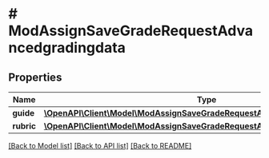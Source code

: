 # # ModAssignSaveGradeRequestAdvancedgradingdata

## Properties

Name | Type | Description | Notes
------------ | ------------- | ------------- | -------------
**guide** | [**\OpenAPI\Client\Model\ModAssignSaveGradeRequestAdvancedgradingdataGuide**](ModAssignSaveGradeRequestAdvancedgradingdataGuide.md) |  | [optional]
**rubric** | [**\OpenAPI\Client\Model\ModAssignSaveGradeRequestAdvancedgradingdataRubric**](ModAssignSaveGradeRequestAdvancedgradingdataRubric.md) |  | [optional]

[[Back to Model list]](../../README.md#models) [[Back to API list]](../../README.md#endpoints) [[Back to README]](../../README.md)
